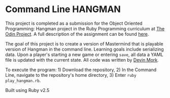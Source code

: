 # Command Line HANGMAN

This project is completed as a submission for the Object Oriented Programming: Hangman project in the Ruby Programming curriculum at [The Odin Project](http://theodinproject.com). A full description of the assignment can be found [here](https://www.theodinproject.com/courses/ruby-programming/lessons/file-i-o-and-serialization?ref=lnav).

The goal of this project is to create a version of Mastermind that is playable version of Hangman in the command line. Learning goals include serializing data. Upon a player's starting a new game or entering `save`, all data a YAML file is updated with the current state. All code was written by [Devin Mork](https://github.com/Demo318).

To execute the program: 1) Download the repository, 2) In the Command Line, navigate to the repository's home directory, 3) Enter `ruby play_hangman.rb`.

Built using Ruby v2.5